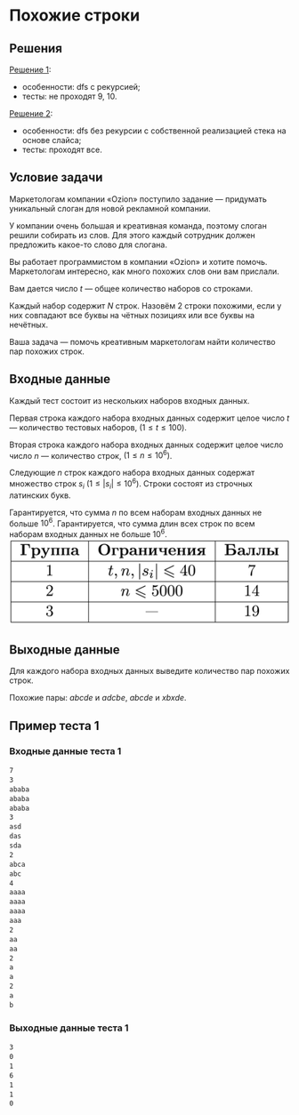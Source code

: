 # Похожие строки

## Решения

[Решение 1](./task31/):

- особенности: dfs с рекурсией;
- тесты: не проходят 9, 10.

[Решение 2](./task32/):

- особенности: dfs без рекурсии с собственной реализацией стека на основе слайса;
- тесты: проходят все.

## Условие задачи

Маркетологам компании «Ozion» поступило задание — придумать уникальный слоган для новой рекламной компании.

У компании очень большая и креативная команда, поэтому слоган решили собирать из слов. Для этого каждый сотрудник должен предложить какое-то слово для слогана.

Вы работает программистом в компании «Ozion» и хотите помочь. Маркетологам интересно, как много похожих слов они вам прислали.

Вам дается число $t$ — общее количество наборов со строками.
  
Каждый набор содержит $N$ строк. Назовём 2 строки похожими, если у них совпадают все буквы на чётных позициях или все буквы на нечётных.

Ваша задача — помочь креативным маркетологам найти количество пар похожих строк.

## Входные данные

Каждый тест состоит из нескольких наборов входных данных.

Первая строка каждого набора входных данных содержит целое число $t$ — количество тестовых наборов, $(1 \le t \le 100)$.

Вторая строка каждого набора входных данных содержит целое число число $n$ — количество строк, $(1 \le n \le 10^6)$.

Следующие $n$ строк каждого набора входных данных содержат множество строк $s_i$ $(1 \le |s_i| \le 10^6)$. Строки состоят из строчных латинских букв.

Гарантируется, что сумма $n$ по всем наборам входных данных не больше $10^6$. Гарантируется, что сумма длин всех строк по всем наборам входных данных не больше $10^6$.
![Гарантируется, что сумма $n$ по всем наборам входных данных не больше $10^6$. Гарантируется, что сумма длин всех строк по всем наборам входных данных не больше $10^6$](image.png)

## Выходные данные

Для каждого набора входных данных выведите количество пар похожих строк.

Похожие пары: $abcde$ и $adcbe$, $abcde$ и $xbxde$.

## Пример теста 1

### Входные данные теста 1

```bash
7
3
ababa
ababa
ababa
3
asd
das
sda
2
abca
abc
4
aaaa
aaaa
aaaa
aaa
2
aa
aa
2
a
a
2
a
b
```

### Выходные данные теста 1

```bash
3
0
1
6
1
1
0
```
